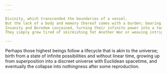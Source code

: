```yaml
---
---

Divinity, which transcended the boundaries of a vessel.
But the lack of a body and memory thereof comes with a burden; bearing eternity as euclidean mind takes its toll. 
Insanity and Boredom conjoined, turning their infinite power into a tool to recklessly manipulate the cosmos for their mere entertainment. 
They simply grew tired of skirmishing Yet Another War or weaving intrigue amongst themselves or being tied down as absolute but disabled observers in the flow of time. 

---
```


Perhaps those highest beings follow a lifecycle that is akin to the universe; birth from a state of infinite possibilities and without linear time, growing up from superposition into a discreet universe with Euclidean spacetime, and eventually the collapse into nothingness after some reproduction. 
